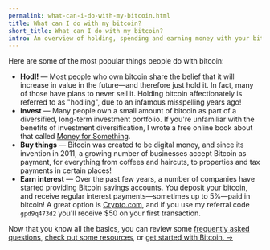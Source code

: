 ```yaml
---
permalink: what-can-i-do-with-my-bitcoin.html
title: What can I do with my bitcoin?
short_title: What can I do with my bitcoin?
intro: An overview of holding, spending and earning money with your bitcoin.
---
```


Here are some of the most popular things people do with bitcoin:

- **Hodl!** — Most people who own bitcoin share the belief that it will increase in value in the future—and therefore just hold it. In fact, many of those have plans to never sell it. Holding bitcoin affectionately is referred to as "hodling", due to an infamous misspelling years ago!
- **Invest** — Many people own a small amount of bitcoin as part of a diversified, long-term investment portfolio. If you're unfamiliar with the benefits of investment diversification, I wrote a free online book about that called [Money for Something](https://moneyforsomething.org).
- **Buy things** — Bitcoin was created to be digital money, and since its invention in 2011, a growing number of businesses accept Bitcoin as payment, for everything from coffees and haircuts, to properties and tax payments in certain places!
- **Earn interest** — Over the past few years, a number of companies have started providing Bitcoin savings accounts. You deposit your bitcoin, and receive regular interest payments—sometimes up to 5%—paid in bitcoin! A great option is [Crypto.com](https://crypto.com/), and if you use my referral code `gpd9q473d2` you'll receive $50 on your first transaction.

Now that you know all the basics, you can review some [frequently asked questions](/bitcoin-faqs.html), [check out some resources](/resources.html), or [get started with Bitcoin. →](/get-started.html)